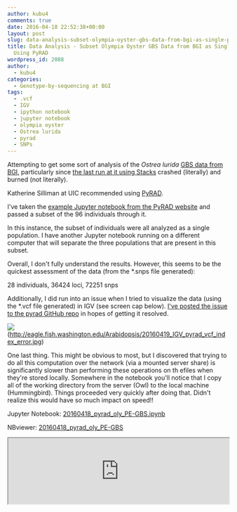 ```yaml
---
author: kubu4
comments: true
date: 2016-04-18 22:52:38+00:00
layout: post
slug: data-analysis-subset-olympia-oyster-gbs-data-from-bgi-as-single-population-using-pyrad
title: Data Analysis - Subset Olympia Oyster GBS Data from BGI as Single Population
  Using PyRAD
wordpress_id: 2088
author:
  - kubu4
categories:
  - Genotype-by-sequencing at BGI
tags:
  - .vcf
  - IGV
  - ipython notebook
  - jupyter notebook
  - olympia oyster
  - Ostrea lurida
  - pyrad
  - SNPs
---
```


Attempting to get some sort of analysis of the _Ostrea lurida_ [GBS data from BGI](https://github.com/RobertsLab/project-olympia.oyster-genomic/wiki/Genotype-by-sequencing-November-2015), particularly since [the last run at it using Stacks](https://robertslab.github.io/sams-notebook/2016-04-06-data-analysis-oly-gbs-data-from-bgi.html) crashed (literally) and burned (not literally).

Katherine Silliman at UIC recommended using [PyRAD](https://dereneaton.com/software/pyrad/).

I've taken the [example Jupyter notebook from the PyRAD website](https://nbviewer.ipython.org/gist/dereneaton/1f661bfb205b644086cc/PE-GBS_empirical.ipynb) and passed a subset of the 96 individuals through it.

In this instance, the subset of individuals were all analyzed as a single population. I have another Jupyter notebook running on a different computer that will separate the three populations that are present in this subset.

Overall, I don't fully understand the results. However, this seems to be the quickest assessment of the data (from the *.snps file generated):

28 individuals, 36424 loci, 72251 snps

Additionally, I did run into an issue when I tried to visualize the data (using the *.vcf file generated) in IGV (see screen cap below). [I've posted the issue to the pyrad GitHub repo](https://github.com/dereneaton/pyrad/issues/29) in hopes of getting it resolved.

![](https://eagle.fish.washington.edu/Arabidopsis/20160419_IGV_pyrad_vcf_index_error.jpg)(http://eagle.fish.washington.edu/Arabidopsis/20160419_IGV_pyrad_vcf_index_error.jpg)



One last thing. This might be obvious to most, but I discovered that trying to do all this computation over the network (via a mounted server share) is significantly slower than performing these operations on th efiles when they're stored locally. Somewhere in the notebook you'll notice that I copy all of the working directory from the server (Owl) to the local machine (Hummingbird). Things proceeded very quickly after doing that. Didn't realize this would have so much impact on speed!!

Jupyter Notebook: [20160418_pyrad_oly_PE-GBS.ipynb](https://eagle.fish.washington.edu/Arabidopsis/iPythonNotebooks/20160418_pyrad_oly_PE-GBS.ipynb)

NBviewer: [20160418_pyrad_oly_PE-GBS](https://nbviewer.jupyter.org/url/eagle.fish.washington.edu/Arabidopsis/iPythonNotebooks/20160418_pyrad_oly_PE-GBS.ipynb)
<iframe src="https://nbviewer.jupyter.org/url/eagle.fish.washington.edu/Arabidopsis/iPythonNotebooks/20160418_pyrad_oly_PE-GBS.ipynb" width="100%" same_height_as="window" scrolling="yes"></iframe>

